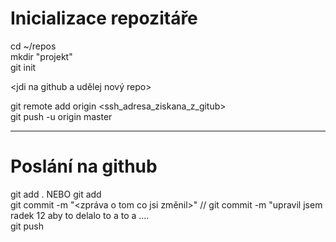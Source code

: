 # Inicializace repozitáře

cd ~/repos  
mkdir "projekt"  
git init  

<jdi na github a udělej nový repo>  
<zkopiruj ssh adresu>  

git remote add origin <ssh_adresa_ziskana_z_gitub>  
git push -u origin master  

-----
# Poslání na github
git add . NEBO git add <casta k projektu>  
git commit -m "<zpráva o tom co jsi změnil>" // git commit -m "upravil jsem radek 12 aby to delalo to a to a ....    
git push  
